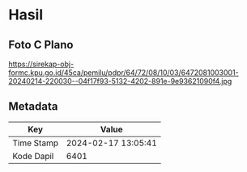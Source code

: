 # Hasil

## Foto C Plano

https://sirekap-obj-formc.kpu.go.id/45ca/pemilu/pdpr/64/72/08/10/03/6472081003001-20240214-220030--04f17f93-5132-4202-891e-9e93621090f4.jpg


## Metadata

| Key        | Value               |
| ---------- | ------------------- |
| Time Stamp | 2024-02-17 13:05:41 |
| Kode Dapil | 6401                |



